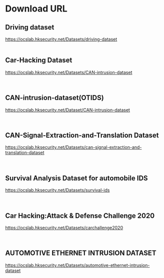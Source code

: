 # Download URL
  

## Driving dataset
https://ocslab.hksecurity.net/Datasets/driving-dataset  
<br>
## Car-Hacking Dataset
https://ocslab.hksecurity.net/Datasets/CAN-intrusion-dataset

<br>

## CAN-intrusion-dataset(OTIDS)
https://ocslab.hksecurity.net/Dataset/CAN-intrusion-dataset  

<br>

## CAN-Signal-Extraction-and-Translation Dataset
https://ocslab.hksecurity.net/Datasets/can-signal-extraction-and-translation-dataset  

<br>

## Survival Analysis Dataset for automobile IDS
https://ocslab.hksecurity.net/Datasets/survival-ids  

<br>

## Car Hacking:Attack & Defense Challenge 2020
https://ocslab.hksecurity.net/Datasets/carchallenge2020  

<br>

## AUTOMOTIVE ETHERNET INTRUSION DATASET
https://ocslab.hksecurity.net/Datasets/automotive-ethernet-intrusion-dataset 
